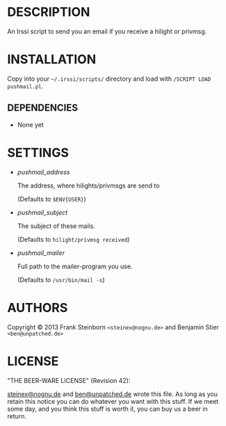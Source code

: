 # DESCRIPTION

An Irssi script to send you an email if you receive a hilight or privmsg.

# INSTALLATION

Copy into your `~/.irssi/scripts/` directory and load with 
`/SCRIPT LOAD pushmail.pl`.

## DEPENDENCIES

- None yet

# SETTINGS

- _pushmail\_address_ 

    The address, where hilights/privmsgs are send to

    (Defaults to `$ENV{USER}`)

- _pushmail\_subject_ 

    The subject of these mails.

    (Defaults to `hilight/privmsg received`)

- _pushmail\_mailer_ 

    Full path to the mailer-program you use.

    (Defaults to `/usr/bin/mail -s`)

# AUTHORS

Copyright &copy; 2013 Frank Steinborn `<steinex@nognu.de>`
    and Benjamin Stier `<ben@unpatched.de>`

# LICENSE

"THE BEER-WARE LICENSE" (Revision 42):

<steinex@nognu.de> and <ben@unpatched.de> wrote this file. As long as you
retain this notice you can do whatever you want with this stuff. If we meet
some day, and you think this stuff is worth it, you can buy us a beer in
return.
